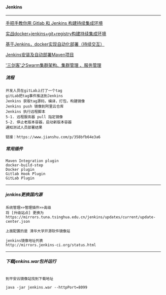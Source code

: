 #### Jenkins

---

[手把手教你用 Gitlab 和 Jenkins 构建持续集成环境](https://cloud.tencent.com/developer/article/1470779)

[实战docker+jenkins+git+registry构建持续集成环境](https://blog.51cto.com/ganbing/2085769)

[基于Jenkins，docker实现自动化部署（持续交互）](https://www.jianshu.com/p/358bfb64e3a6)

[Jenkins安装及自动部署Maven项目](https://juejin.im/post/5be125c151882516d725a851)

['三剑客'之Swarm集群架构、集群管理 、服务管理](https://blog.51cto.com/ganbing/2090290)



##### 流程

```shell
开发人员在gitLab上打了一个tag
gitLab把tag事件推送到Jenkins
Jenkins 获取tag源码，编译，打包，构建镜像
Jenkins push 镜像到阿里云仓库
Jenkins 执行远程脚本
5-1. 远程服务器 pull 指定镜像
5-2. 停止老版本容器，启动新版本容器
通知测试人员部署结果

链接：https://www.jianshu.com/p/358bfb64e3a6
```

##### 常用插件

```shell
Maven Integration plugin
docker-build-step
Docker plugin
Gitlab Hook Plugin
GitLab Plugin
```



---

##### jenkins更换国内源

```shell
系统管理>>管理插件>>高级
将 [升级站点] 更换为
https://mirrors.tuna.tsinghua.edu.cn/jenkins/updates/current/update-center.json

上面配置的是 清华大学开源软件镜像站

jenkins镜像地址列表
http://mirrors.jenkins-ci.org/status.html
```

---

##### 下载jenkins.war包并运行
```

到平安云镜像站找到下载地址

java -jar jenkins.war --httpPort=8099
```
